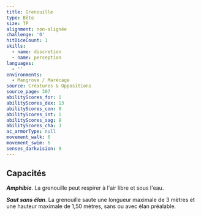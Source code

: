 ```yaml
---
title: Grenouille
type: Bête
size: TP
alignment: non-alignée
challenge: '0'
hitDiceCount: 1
skills:
  - name: discretion
  - name: perception
languages:
  - ''
environments:
  - Mangrove / Marécage
source: Créatures & Oppositions
source_page: 307
abilityScores_for: 1
abilityScores_dex: 13
abilityScores_con: 8
abilityScores_int: 1
abilityScores_sag: 8
abilityScores_cha: 3
ac_armorType: null
movement_walk: 6
movement_swim: 6
senses_darkvision: 9
---
```

## Capacités
_**Amphibie**_. La grenouille peut respirer à l'air libre et sous l'eau.

_**Saut sans élan**_. La grenouille saute une longueur maximale de 3 mètres et une hauteur maximale de 1,50 mètres, sans ou avec élan préalable.
